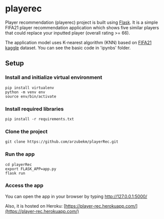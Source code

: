 # playerec
Player recommendation (playerec) project is built using [Flask](http://flask.pocoo.org/). It is a simple FIFA21 player recommendation application which shows five similar players that could replace your inputted player (overall rating >= 66). 

The application model uses K-nearest algorithm (KNN) based on [FIFA21 kaggle](https://www.kaggle.com/stefanoleone992/fifa-21-complete-player-dataset?select=players_21.csv) dataset. You can see the basic code in 'ipynbs' folder.

## Setup
### Install and initialize virtual environment
```
pip install virtualenv
python -m venv env
source env/bin/activate
```
### Install required libraries
```
pip install -r requirements.txt
```
### Clone the project
```
git clone https://github.com/arzubekm/playerRec.git
```
### Run the app
```
cd playerRec
export FLASK_APP=app.py
flask run
```
### Access the app
You can open the app in your browser by typing http://127.0.0.1:5000/

Also, it is hosted on Heroku: [https://player-rec.herokuapp.com/](https://player-rec.herokuapp.com/)

